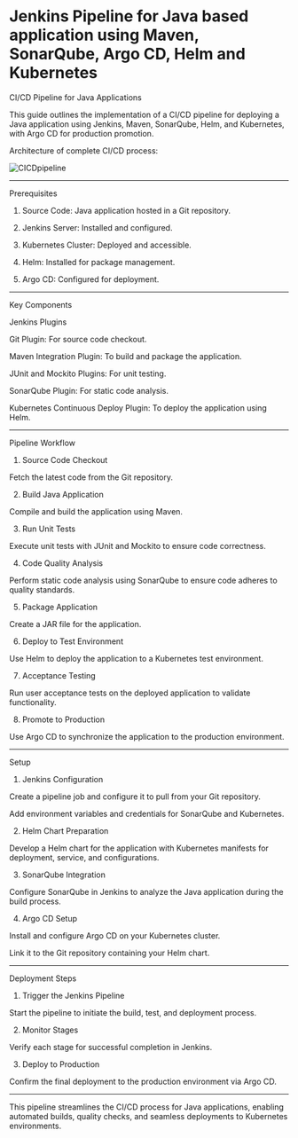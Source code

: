 # Jenkins Pipeline for Java based application using Maven, SonarQube, Argo CD, Helm and Kubernetes


CI/CD Pipeline for Java Applications

This guide outlines the implementation of a CI/CD pipeline for deploying a Java application using Jenkins, Maven, SonarQube, Helm, and Kubernetes, with Argo CD for production promotion.

Architecture of complete CI/CD process:

![CICDpipeline](https://github.com/user-attachments/assets/0424bd1e-a271-4494-9fb5-2afbd0cec38c)



---

Prerequisites

1. Source Code: Java application hosted in a Git repository.


2. Jenkins Server: Installed and configured.


3. Kubernetes Cluster: Deployed and accessible.


4. Helm: Installed for package management.


5. Argo CD: Configured for deployment.




---

Key Components

Jenkins Plugins

Git Plugin: For source code checkout.

Maven Integration Plugin: To build and package the application.

JUnit and Mockito Plugins: For unit testing.

SonarQube Plugin: For static code analysis.

Kubernetes Continuous Deploy Plugin: To deploy the application using Helm.



---

Pipeline Workflow

1. Source Code Checkout

Fetch the latest code from the Git repository.



2. Build Java Application

Compile and build the application using Maven.



3. Run Unit Tests

Execute unit tests with JUnit and Mockito to ensure code correctness.



4. Code Quality Analysis

Perform static code analysis using SonarQube to ensure code adheres to quality standards.



5. Package Application

Create a JAR file for the application.



6. Deploy to Test Environment

Use Helm to deploy the application to a Kubernetes test environment.



7. Acceptance Testing

Run user acceptance tests on the deployed application to validate functionality.



8. Promote to Production

Use Argo CD to synchronize the application to the production environment.





---

Setup

1. Jenkins Configuration

Create a pipeline job and configure it to pull from your Git repository.

Add environment variables and credentials for SonarQube and Kubernetes.


2. Helm Chart Preparation

Develop a Helm chart for the application with Kubernetes manifests for deployment, service, and configurations.


3. SonarQube Integration

Configure SonarQube in Jenkins to analyze the Java application during the build process.


4. Argo CD Setup

Install and configure Argo CD on your Kubernetes cluster.

Link it to the Git repository containing your Helm chart.



---

Deployment Steps

1. Trigger the Jenkins Pipeline

Start the pipeline to initiate the build, test, and deployment process.



2. Monitor Stages

Verify each stage for successful completion in Jenkins.



3. Deploy to Production

Confirm the final deployment to the production environment via Argo CD.





---

This pipeline streamlines the CI/CD process for Java applications, enabling automated builds, quality checks, and seamless deployments to Kubernetes environments.

